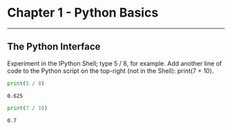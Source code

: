 
# Chapter 1 - Python Basics

***

## The Python Interface

Experiment in the IPython Shell; type 5 / 8, for example.
Add another line of code to the Python script on the top-right (not in the Shell): print(7 + 10).


```python
print(5 / 8)
```

    0.625



```python
print(7 / 10)
```

    0.7

